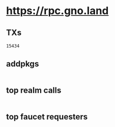 # https://rpc.gno.land

## TXs
```
15434
```

## addpkgs
```
```

## top realm calls
```
```

## top faucet requesters
```
```

